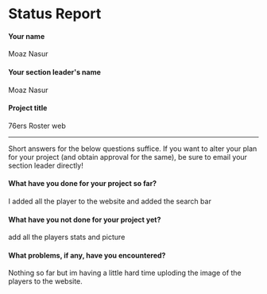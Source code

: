 # Status Report

#### Your name

Moaz Nasur

#### Your section leader's name

Moaz Nasur

#### Project title

76ers Roster web

***

Short answers for the below questions suffice. If you want to alter your plan for your project (and obtain approval for the same), be sure to email your section leader directly!

#### What have you done for your project so far?

I added all the player to the website and added the search bar

#### What have you not done for your project yet?

add all the players stats and picture

#### What problems, if any, have you encountered?

Nothing so far but im having a little hard time uploding the image of the players to the website.
